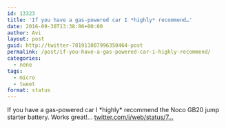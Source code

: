 ```yaml
---
id: 13323
title: 'If you have a gas-powered car I *highly* recommend…'
date: 2016-09-30T13:38:06+00:00
author: Avi
layout: post
guid: http://twitter-781911007996350464-post
permalink: /post/if-you-have-a-gas-powered-car-i-highly-recommend/
categories:
  - none
tags:
  - micro
  - tweet
format: status
---
```

If you have a gas-powered car I \*highly\* recommend the Noco GB20 jump starter battery. Works great!… [twitter.com/i/web/status/7…](https://twitter.com/i/web/status/781911007996350464)